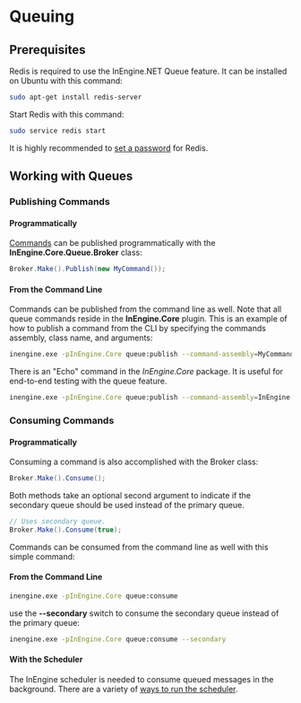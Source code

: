 # Queuing

## Prerequisites

Redis is required to use the InEngine.NET Queue feature. 
It can be installed on Ubuntu with this command:

```bash
sudo apt-get install redis-server
```

Start Redis with this command:

```bash
sudo service redis start
```

<div class="alert alert-info">
It is highly recommended to <a href="https://redis.io/topics/security#authentication-feature">set a password</a> for Redis.
</div>

## Working with Queues

### Publishing Commands

#### Programmatically

[Commands](commands) can be published programmatically with the **InEngine.Core.Queue.Broker** class:

```csharp
Broker.Make().Publish(new MyCommand());
```

#### From the Command Line
Commands can be published from the command line as well.
Note that all queue commands reside in the **InEngine.Core** plugin.
This is an example of how to publish a command from the CLI by specifying the commands assembly, class name, and arguments:

```bash
inengine.exe -pInEngine.Core queue:publish --command-assembly=MyCommandPlugin.dll --command-class=MyCommand --args "text=bar"
```

There is an "Echo" command in the *InEngine.Core* package. It is useful for end-to-end testing with the queue feature.
 
```bash
inengine.exe -pInEngine.Core queue:publish --command-assembly=InEngine.Core.dll --command-class=InEngine.Core.Commands.Echo --args "text=foo"
```

### Consuming Commands

#### Programmatically
Consuming a command is also accomplished with the Broker class:

```csharp
Broker.Make().Consume();
```

Both methods take an optional second argument to indicate if the secondary queue should be used instead of the primary queue.

```csharp
// Uses secondary queue.
Broker.Make().Consume(true);
```

Commands can be consumed from the command line as well with this simple command:

#### From the Command Line

```bash
inengine.exe -pInEngine.Core queue:consume
```

use the **--secondary** switch to consume the secondary queue instead of the primary queue:

```bash
inengine.exe -pInEngine.Core queue:consume --secondary
```

#### With the Scheduler

The InEngine scheduler is needed to consume queued messages in the background. 
There are a variety of [ways to run the scheduler](scheduling/#running-the-scheduler).
